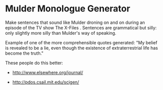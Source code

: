 Mulder Monologue Generator
========================

Make sentences that sound like Mulder droning on and on during an
episode of the TV show The X-Files . Sentences are grammatical but
silly: only slightly more silly than Mulder's way of speaking.

Example of one of the more comprehensible quotes generated: "My belief
is revealed to be a lie, even though the existence of extraterrestrial
life has become the truth."

These people do this better:

* http://www.elsewhere.org/journal/

* http://pdos.csail.mit.edu/scigen/


